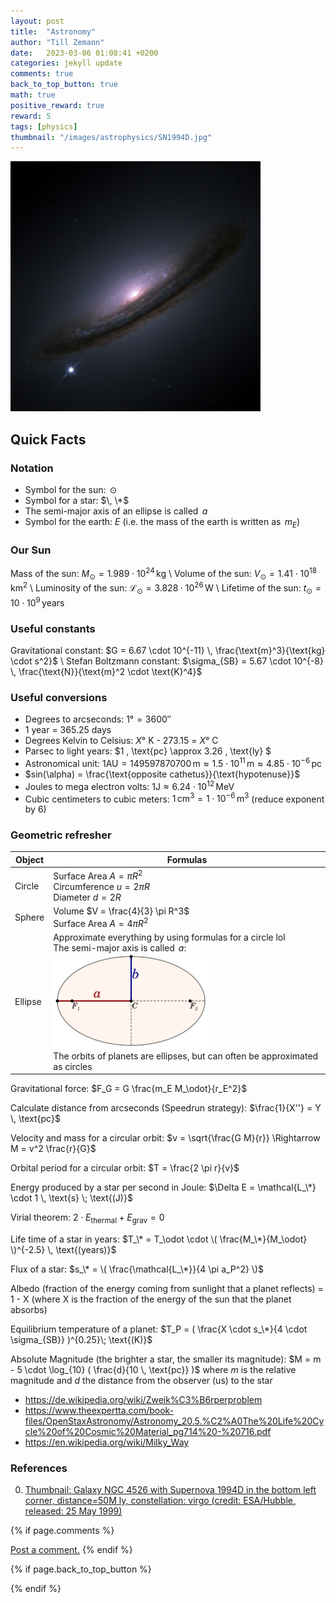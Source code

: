 ```yaml
---
layout: post
title:  "Astronomy"
author: "Till Zemann"
date:   2023-03-06 01:08:41 +0200
categories: jekyll update
comments: true
back_to_top_button: true
math: true
positive_reward: true
reward: 5
tags: [physics]
thumbnail: "/images/astrophysics/SN1994D.jpg"
---
```


<!--
### Contents
* TOC
{:toc}
-->

<div class="img-block" style="width: 400px;">
    <img src="/images/astrophysics/SN1994D.jpg"/>
</div>

<!--
<em style="float:right">First draft: 2023-02-20</em><br>
-->

<!--
Alternative title:
Astrophysics

Tags:
uni, physics, long read
-->

<!--
### Contents
* TOC
{:toc}
-->



## Quick Facts

### Notation

- Symbol for the sun: $\, \odot$
- Symbol for a star: $\, \*$
- The semi-major axis of an ellipse is called $\, a$
- Symbol for the earth: $E$ (i.e. the mass of the earth is written as $\, m_E$)


### Our Sun
Mass of the sun: $M_\odot = 1.989 \cdot 10^{24} \, \text{kg}$ \\
Volume of the sun: $V_\odot = 1.41 \cdot 10^{18} \, \text{km}^2$ \\
Luminosity of the sun: $\mathcal{L_\odot} = 3.828 \cdot 10^{26} \, \text{W}$ \\
Lifetime of the sun: $t_\odot = 10 \cdot 10^{9} \, \text{years}$


### Useful constants

Gravitational constant: $G = 6.67 \cdot 10^{-11} \, \frac{\text{m}^3}{\text{kg} \cdot s^2}$ \\
Stefan Boltzmann constant: $\sigma_{SB} = 5.67 \cdot 10^{-8} \, \frac{\text{N}}{\text{m}^2 \cdot \text{K}^4}$


### Useful conversions


- Degrees to arcseconds: $1° = 3600''$
- $1$ year = $365.25$ days
- Degrees Kelvin to Celsius: $X$° K - 273.15 = $X$° C
- Parsec to light years: $1 \, \text{pc} \approx 3.26 \, \text{ly} $
- Astronomical unit: $1 \text{AU} = 149 597 870 700 \, \text{m} \approx 1.5 \cdot 10^{11} \, \text{m} \approx 4.85 \cdot 10^{-6} \, \text{pc}$
- $sin(\alpha) = \frac{\text{opposite cathetus}}{\text{hypotenuse}}$
- Joules to mega electron volts: $1 \text{J} \approx 6.24 \cdot 10^{12} \, \text{MeV}$
- Cubic centimeters to cubic meters: $1 \, \text{cm}^3 = 1 \cdot 10^{-6} \, \text{m}^3$ (reduce exponent by 6) 



### Geometric refresher


| Object  | Formulas                                                                                                                                                                                                                         |
|---------|----------------------------------------------------------------------------------------------------------------------------------------------------------------------------------------------------------------------------------|
| Circle  | Surface Area $A = \pi R^2$ <br>Circumference $u = 2 \pi R$ <br>Diameter $d = 2 R$                                                                                                                                                        |
| Sphere  | Volume $V = \frac{4}{3} \pi R^3$ <br>Surface Area $A = 4 \pi R^2$                                                                                                                                                                    |
| Ellipse | Approximate everything by using formulas for a circle lol <br>The semi-major axis is called $\, a$: <br><img style="width: 250px" src="/images/astrophysics/ellipse.png"/><br>The orbits of planets are ellipses, but can often be approximated as circles |




Gravitational force: $F_G = G \frac{m_E M_\odot}{r_E^2}$

Calculate distance from arcseconds (Speedrun strategy): $\frac{1}{X''} = Y \, \text{pc}$

Velocity and mass for a circular orbit: $v = \sqrt{\frac{G M}{r}} \Rightarrow M = v^2 \frac{r}{G}$

Orbital period for a circular orbit: $T = \frac{2 \pi r}{v}$





Energy produced by a star per second in Joule: $\Delta E = \mathcal{L_\*} \cdot 1 \, \text{s} \; \text{(J)}$ 



Virial theorem: $2 \cdot E_\text{thermal} + E_\text{grav} = 0$

Life time of a star in years: $T_\* = T_\odot \cdot \( \frac{M_\*}{M_\odot} \)^{-2.5} \, \text{(years)}$



Flux of a star: $s_\* = \( \frac{\mathcal{L_\*}}{4 \pi a_P^2} \)$

Albedo (fraction of the energy coming from sunlight that a planet reflects) = 1 - X (where X is the fraction of the energy of the sun that the planet absorbs)

Equilibrium temperature of a planet: $T_P = ( \frac{X \cdot s_\*}{4 \cdot \sigma_{SB}} )^{0.25}\; \text{(K)}$



Absolute Magnitude (the brighter a star, the smaller its magnitude): $M = m - 5 \cdot \log_{10} ( \frac{d}{10 \, \text{pc}} )$  where $m$ is the relative magnitude and $d$ the distance from the observer (us) to the star






- https://de.wikipedia.org/wiki/Zweik%C3%B6rperproblem
- https://www.theexpertta.com/book-files/OpenStaxAstronomy/Astronomy_20.5.%C2%A0The%20Life%20Cycle%20of%20Cosmic%20Material_pg714%20-%20716.pdf
- https://en.wikipedia.org/wiki/Milky_Way


<!-- In-Text Citing -->
<!-- 
You can...
- use bullet points
1. use
2. ordered
3. lists


-- Math --
$\hat{s} = \frac{1}{n-1} \sum_{i=1}^{n} (x_i - \mu)^2$ 

-- Images --
<div class="img-block" style="width: 800px;">
    <img src="/images/lofi_art.png"/>
    <span><strong>Fig 1.1.</strong> Agent and Environment interactions</span>
</div>

-- Links --
[(k-fold) Cross-Validation](https://scikit-learn.org/stable/modules/cross_validation.html)

{% highlight python %}
@jit
def f(x)
    print("hi")
# does cool stuff
{% endhighlight %}

-- Highlights --
AAABC `ASDF` __some bold text__

-- Colors --
The <strong style="color: #1E72E7">joint distribution</strong> of $X$ and $Y$ is written as $P(X, Y)$.
The <strong style="color: #ED412D">marginal distribution</strong> on the other hand can be written out as a table.
-->


### References
0. [Thumbnail: Galaxy NGC 4526 with Supernova 1994D in the bottom left corner, distance=50M ly, constellation: virgo (credit: ESA/Hubble, released: 25 May 1999)][thumbnail-galaxy-supernovae]


<!-- Ressources -->
[thumbnail-galaxy-supernovae]: https://esahubble.org/images/opo9919i/



<!-- Optional Comment Section-->
{% if page.comments %}
<p class="vspace"></p>
<a class="commentlink" role="button" href="/comments/">Post a comment.</a> <!-- role="button"  -->
{% endif %}

<!-- Optional Back to Top Button -->
{% if page.back_to_top_button %}
<script src="https://unpkg.com/vanilla-back-to-top@7.2.1/dist/vanilla-back-to-top.min.js"></script>
<script>addBackToTop({
  diameter: 40,
  backgroundColor: 'rgb(255, 255, 255, 0.7)', /* 30,144,255, 0.7 */
  textColor: '#4a4946'
})</script>
{% endif %}